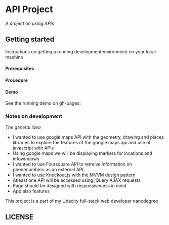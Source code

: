 # API Project
*A project on using APIs*

## Getting started
Instructions on getting a running developmentenvironment on your local machine

#### Prerequisites

#### Procedure

#### Demo
 See the running demo on gh-pages:

### Notes on development
*The general idea*
- I wanted to use google maps API with the geometry, drawing and places libraries to explore the features of the google maps api and use of javascript with APIs
- Using google maps we will be displaying markers for locations and infowindows
- I wanted to use Foursquare API to retreive information on phonenumbers as an external API
- I wanted to use Knockout.js with the MVVM design pattern
- Atleast one API will be accessed using jQuery AJAX requests
- Page should be designed with responsiveness in mind
- App also features

This project is a part of my Udacity full-stack web developer nanodegree

## LICENSE
